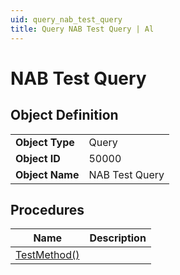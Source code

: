 ```yaml
---
uid: query_nab_test_query
title: Query NAB Test Query | Al
---
```

# NAB Test Query

## Object Definition

<table>
<tr><td><b>Object Type</b></td><td>Query</td></tr>
<tr><td><b>Object ID</b></td><td>50000</td></tr>
<tr><td><b>Object Name</b></td><td>NAB Test Query</td></tr>
</table>

## Procedures

| Name | Description |
| ----- | ------ |
| [TestMethod()](test-method.md#test_method) |  |
